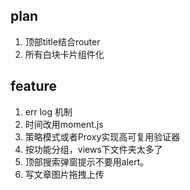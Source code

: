 ## plan
1. 顶部title结合router
2. 所有白块卡片组件化
## feature
1. err log 机制
2. 时间改用moment.js
3. 策略模式或者Proxy实现高可复用验证器
4. 按功能分组，views下文件夹太多了
5. 顶部搜索弹窗提示不要用alert。
6. 写文章图片拖拽上传
